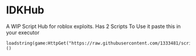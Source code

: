 ﻿# IDKHub
A WIP Script Hub for roblox exploits. Has 2 Scripts
To Use it paste this in your executor

    loadstring(game:HttpGet("https://raw.githubusercontent.com/1333481/scripts/main/IDKHub.lua"))()

